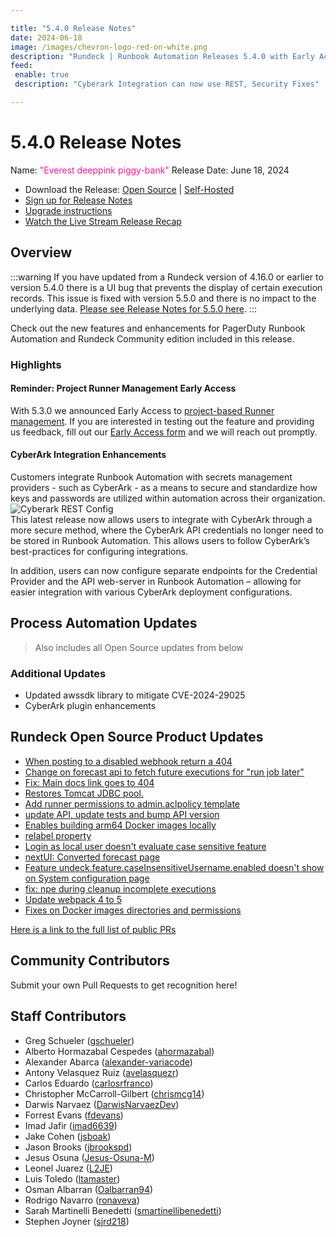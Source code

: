 ```yaml
---

title: "5.4.0 Release Notes"
date: 2024-06-18
image: /images/chevron-logo-red-on-white.png
description: "Rundeck | Runbook Automation Releases 5.4.0 with Early Access Project Runner Management and Cyberark Integration enhancements"
feed:
 enable: true
 description: "Cyberark Integration can now use REST, Security Fixes"

---
```


# 5.4.0 Release Notes

Name: <span style="color: deeppink"><span class="glyphicon glyphicon-piggy-bank"></span> "Everest deeppink piggy-bank"</span>
Release Date: June 18, 2024

- Download the Release: [Open Source](https://www.rundeck.com/community-downloads/5.4.0) | [Self-Hosted](https://www.rundeck.com/enterprise-downloads/5.4.0)
- [Sign up for Release Notes](https://www.rundeck.com/release-notes-signup)
- [Upgrade instructions](/upgrading/index.md)
- [Watch the Live Stream Release Recap](https://www.youtube.com/live/VqAAjBK0I5E?si=25hA6mmqyRSXh1yP)

<VidStack src="youtube/VqAAjBK0I5E"/>

## Overview

:::warning
If you have updated from a Rundeck version of 4.16.0 or earlier to version 5.4.0 there is a UI bug that prevents the display of certain execution records.  This issue is fixed with version 5.5.0 and there is no impact to the underlying data.  [Please see Release Notes for 5.5.0 here](version-5.5.0.md).
:::

Check out the new features and enhancements for PagerDuty Runbook Automation and Rundeck Community edition included in this release.

### Highlights

#### Reminder: Project Runner Management Early Access

With 5.3.0 we announced Early Access to [project-based Runner management](/history/5_x/version-5.3.0.md#project-runner-management-early-access). If you are interested in testing out the feature and providing us feedback, fill out our [Early Access form](https://www.pagerduty.com/early-access/) and we will reach out promptly.

#### CyberArk Integration Enhancements

Customers integrate Runbook Automation with secrets management providers - such as CyberArk - as a means to secure and standardize how keys and passwords are utilized within automation across their organization.  
![Cyberark REST Config](/assets/img/relnotes-540-cyberark.png)<br>
This latest release now allows users to integrate with CyberArk through a more secure method, where the CyberArk API credentials no longer need to be stored in Runbook Automation.  This allows users to follow CyberArk’s best-practices for configuring integrations.  

In addition, users can now configure separate endpoints for the Credential Provider and the API web-server in Runbook Automation – allowing for easier integration with various CyberArk deployment configurations.

## Process Automation Updates

> Also includes all Open Source updates from below

### Additional Updates


* Updated awssdk library to mitigate CVE-2024-29025
* CyberArk plugin enhancements 


## Rundeck Open Source Product Updates

* [When posting to a disabled webhook return a 404](https://github.com/rundeck/rundeck/pull/9179)
* [Change on forecast api to fetch future executions for &quot;run job later&quot;](https://github.com/rundeck/rundeck/pull/9169)
* [Fix: Main docs link goes to 404](https://github.com/rundeck/rundeck/pull/9167)
* [Restores Tomcat JDBC pool.](https://github.com/rundeck/rundeck/pull/9162)
* [Add runner permissions to admin.aclpolicy template](https://github.com/rundeck/rundeck/pull/9149)
* [update API, update tests and bump API version](https://github.com/rundeck/rundeck/pull/9143)
* [Enables building arm64 Docker images locally](https://github.com/rundeck/rundeck/pull/9141)
* [relabel property](https://github.com/rundeck/rundeck/pull/9136)
* [Login as local user doesn&#39;t evaluate case sensitive feature](https://github.com/rundeck/rundeck/pull/9123)
* [nextUI: Converted forecast page](https://github.com/rundeck/rundeck/pull/9121)
* [Feature undeck.feature.caseInsensitiveUsername.enabled doesn&#39;t show on System configuration page](https://github.com/rundeck/rundeck/pull/9120)
* [fix: npe during cleanup incomplete executions](https://github.com/rundeck/rundeck/pull/9114)
* [Update webpack 4 to 5](https://github.com/rundeck/rundeck/pull/8968)
* [Fixes on Docker images directories and permissions](https://github.com/rundeck/rundeck/pull/8841)


[Here is a link to the full list of public PRs](https://github.com/rundeck/rundeck/pulls?q=is%3Apr+milestone%3A5.4.0+is%3Aclosed)

## Community Contributors

Submit your own Pull Requests to get recognition here!


## Staff Contributors

* Greg Schueler ([gschueler](https://github.com/gschueler))
* Alberto Hormazabal Cespedes ([ahormazabal](https://github.com/ahormazabal))
* Alexander Abarca ([alexander-variacode](https://github.com/alexander-variacode))
* Antony Velasquez Ruiz ([avelasquezr](https://github.com/avelasquezr))
* Carlos Eduardo ([carlosrfranco](https://github.com/carlosrfranco))
* Christopher McCarroll-Gilbert ([chrismcg14](https://github.com/chrismcg14))
* Darwis Narvaez ([DarwisNarvaezDev](https://github.com/DarwisNarvaezDev))
* Forrest Evans ([fdevans](https://github.com/fdevans))
* Imad Jafir ([imad6639](https://github.com/imad6639))
* Jake Cohen ([jsboak](https://github.com/jsboak))
* Jason Brooks ([jbrookspd](https://github.com/jbrookspd))
* Jesus Osuna ([Jesus-Osuna-M](https://github.com/Jesus-Osuna-M))
* Leonel Juarez ([L2JE](https://github.com/L2JE))
* Luis Toledo ([ltamaster](https://github.com/ltamaster))
* Osman Albarran ([Oalbarran94](https://github.com/Oalbarran94))
* Rodrigo Navarro ([ronaveva](https://github.com/ronaveva))
* Sarah Martinelli Benedetti ([smartinellibenedetti](https://github.com/smartinellibenedetti))
* Stephen Joyner ([sjrd218](https://github.com/sjrd218))
